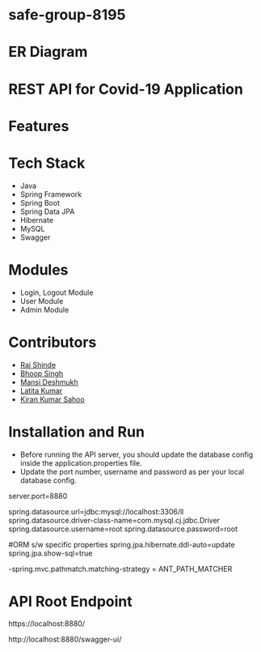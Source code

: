 # safe-group-8195

# ER Diagram

# REST API for Covid-19 Application

# Features

# Tech Stack
- Java
- Spring Framework
- Spring Boot
- Spring Data JPA
- Hibernate
- MySQL
- Swagger

# Modules
- Login, Logout Module
- User Module
- Admin Module

# Contributors
- <a href="https://github.com/raj2820">Raj Shinde</a>
- <a href="https://github.com/bhupirao"> Bhoop Singh</a>
- <a href="https://github.com/Mansi-Deshmukh">Mansi Deshmukh</a>
- <a href="https://github.com/lalitarana123456">Latita Kumar</a>
- <a href="https://github.com/kieransahoo">Kiran Kumar Sahoo</a>


# Installation and Run
- Before running the API server, you should update the database config inside the application.properties file.
- Update the port number, username and password as per your local database config.

 
server.port=8880


 
spring.datasource.url=jdbc:mysql://localhost:3306/ll
spring.datasource.driver-class-name=com.mysql.cj.jdbc.Driver
spring.datasource.username=root
spring.datasource.password=root

 #ORM s/w specific properties
spring.jpa.hibernate.ddl-auto=update
spring.jpa.show-sql=true

-spring.mvc.pathmatch.matching-strategy = ANT_PATH_MATCHER
# API Root Endpoint
https://localhost:8880/

http://localhost:8880/swagger-ui/
